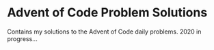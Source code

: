 # Advent of Code Problem Solutions
Contains my solutions to the Advent of Code daily problems.  2020 in progress...